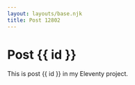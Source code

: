```yaml
---
layout: layouts/base.njk
title: Post 12802
---
```


# Post {{ id }}

This is post {{ id }} in my Eleventy project.
